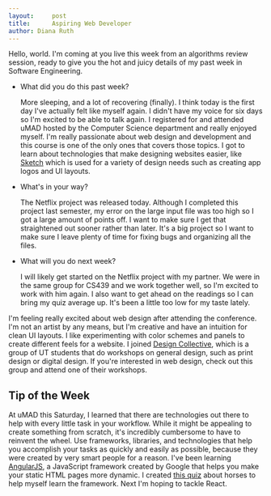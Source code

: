 ```yaml
---
layout:     post
title:      Aspiring Web Developer
author: Diana Ruth
---
```


Hello, world. I'm coming at you live this week from an algorithms review session, ready to give you the hot and juicy details of my past week in Software Engineering.

- What did you do this past week?

    More sleeping, and a lot of recovering (finally). I think today is the first day I've actually felt like myself again. I didn't have my voice for six days so I'm excited to be able to talk again. I registered for and attended uMAD hosted by the Computer Science department and really enjoyed myself. I'm really passionate about web design and development and this course is one of the only ones that covers those topics. I got to learn about technologies that make designing websites easier, like [Sketch](https://www.sketchapp.com) which is used for a variety of design needs such as creating app logos and UI layouts.
    
- What's in your way?

    The Netflix project was released today. Although I completed this project last semester, my error on the large input file was too high so I got a large amount of points off. I want to make sure I get that straightened out sooner rather than later. It's a big project so I want to make sure I leave plenty of time for fixing bugs and organizing all the files.
    
- What will you do next week?

    I will likely get started on the Netflix project with my partner. We were in the same group for CS439 and we work together well, so I'm excited to work with him again. I also want to get ahead on the readings so I can bring my quiz average up. It's been a little too low for my taste lately.
    
I'm feeling really excited about web design after attending the conference. I'm not an artist by any means, but I'm creative and have an intuition for clean UI layouts. I like experimenting with color schemes and panels to create different feels for a website. I joined [Design Collective](https://www.facebook.com/groups/dsgncoll/), which is a group of UT students that do workshops on general design, such as print design or digital design. If you're interested in web design, check out this group and attend one of their workshops.

Tip of the Week
---------------

At uMAD this Saturday, I learned that there are technologies out there to help with every little task in your workflow. While it might be appealing to create something from scratch, it's incredibly cumbersome to have to reinvent the wheel. Use frameworks, libraries, and technologies that help you accomplish your tasks as quickly and easily as possible, because they were created by very smart people for a reason. I've been learning [AngularJS](https://angularjs.org/), a JavaScript framework created by Google that helps you make your static HTML pages more dynamic. I created [this quiz](https://www.dianaruth.me/horse_quiz) about horses to help myself learn the framework. Next I'm hoping to tackle React.
